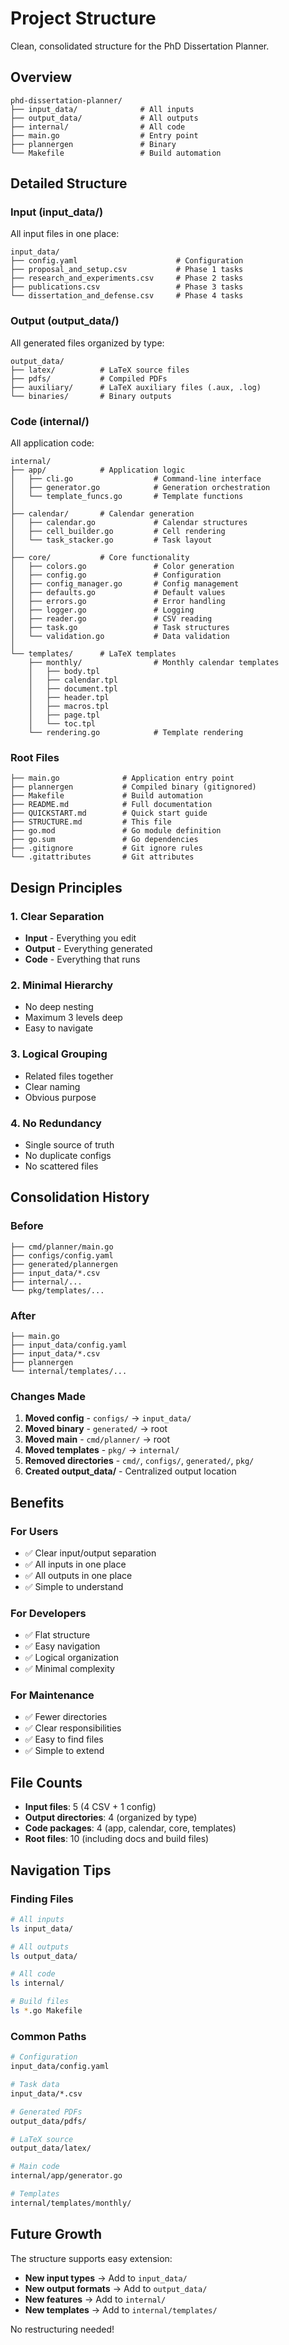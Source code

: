 # Project Structure

Clean, consolidated structure for the PhD Dissertation Planner.

## Overview

```
phd-dissertation-planner/
├── input_data/              # All inputs
├── output_data/             # All outputs  
├── internal/                # All code
├── main.go                  # Entry point
├── plannergen               # Binary
└── Makefile                 # Build automation
```

## Detailed Structure

### Input (input_data/)

All input files in one place:

```
input_data/
├── config.yaml                      # Configuration
├── proposal_and_setup.csv           # Phase 1 tasks
├── research_and_experiments.csv     # Phase 2 tasks
├── publications.csv                 # Phase 3 tasks
└── dissertation_and_defense.csv     # Phase 4 tasks
```

### Output (output_data/)

All generated files organized by type:

```
output_data/
├── latex/          # LaTeX source files
├── pdfs/           # Compiled PDFs
├── auxiliary/      # LaTeX auxiliary files (.aux, .log)
└── binaries/       # Binary outputs
```

### Code (internal/)

All application code:

```
internal/
├── app/            # Application logic
│   ├── cli.go                  # Command-line interface
│   ├── generator.go            # Generation orchestration
│   └── template_funcs.go       # Template functions
│
├── calendar/       # Calendar generation
│   ├── calendar.go             # Calendar structures
│   ├── cell_builder.go         # Cell rendering
│   └── task_stacker.go         # Task layout
│
├── core/           # Core functionality
│   ├── colors.go               # Color generation
│   ├── config.go               # Configuration
│   ├── config_manager.go       # Config management
│   ├── defaults.go             # Default values
│   ├── errors.go               # Error handling
│   ├── logger.go               # Logging
│   ├── reader.go               # CSV reading
│   ├── task.go                 # Task structures
│   └── validation.go           # Data validation
│
└── templates/      # LaTeX templates
    ├── monthly/                # Monthly calendar templates
    │   ├── body.tpl
    │   ├── calendar.tpl
    │   ├── document.tpl
    │   ├── header.tpl
    │   ├── macros.tpl
    │   ├── page.tpl
    │   └── toc.tpl
    └── rendering.go            # Template rendering
```

### Root Files

```
├── main.go              # Application entry point
├── plannergen           # Compiled binary (gitignored)
├── Makefile             # Build automation
├── README.md            # Full documentation
├── QUICKSTART.md        # Quick start guide
├── STRUCTURE.md         # This file
├── go.mod               # Go module definition
├── go.sum               # Go dependencies
├── .gitignore           # Git ignore rules
└── .gitattributes       # Git attributes
```

## Design Principles

### 1. Clear Separation

- **Input** - Everything you edit
- **Output** - Everything generated
- **Code** - Everything that runs

### 2. Minimal Hierarchy

- No deep nesting
- Maximum 3 levels deep
- Easy to navigate

### 3. Logical Grouping

- Related files together
- Clear naming
- Obvious purpose

### 4. No Redundancy

- Single source of truth
- No duplicate configs
- No scattered files

## Consolidation History

### Before

```
├── cmd/planner/main.go
├── configs/config.yaml
├── generated/plannergen
├── input_data/*.csv
├── internal/...
└── pkg/templates/...
```

### After

```
├── main.go
├── input_data/config.yaml
├── input_data/*.csv
├── plannergen
└── internal/templates/...
```

### Changes Made

1. **Moved config** - `configs/` → `input_data/`
2. **Moved binary** - `generated/` → root
3. **Moved main** - `cmd/planner/` → root
4. **Moved templates** - `pkg/` → `internal/`
5. **Removed directories** - `cmd/`, `configs/`, `generated/`, `pkg/`
6. **Created output_data/** - Centralized output location

## Benefits

### For Users

- ✅ Clear input/output separation
- ✅ All inputs in one place
- ✅ All outputs in one place
- ✅ Simple to understand

### For Developers

- ✅ Flat structure
- ✅ Easy navigation
- ✅ Logical organization
- ✅ Minimal complexity

### For Maintenance

- ✅ Fewer directories
- ✅ Clear responsibilities
- ✅ Easy to find files
- ✅ Simple to extend

## File Counts

- **Input files**: 5 (4 CSV + 1 config)
- **Output directories**: 4 (organized by type)
- **Code packages**: 4 (app, calendar, core, templates)
- **Root files**: 10 (including docs and build files)

## Navigation Tips

### Finding Files

```bash
# All inputs
ls input_data/

# All outputs
ls output_data/

# All code
ls internal/

# Build files
ls *.go Makefile
```

### Common Paths

```bash
# Configuration
input_data/config.yaml

# Task data
input_data/*.csv

# Generated PDFs
output_data/pdfs/

# LaTeX source
output_data/latex/

# Main code
internal/app/generator.go

# Templates
internal/templates/monthly/
```

## Future Growth

The structure supports easy extension:

- **New input types** → Add to `input_data/`
- **New output formats** → Add to `output_data/`
- **New features** → Add to `internal/`
- **New templates** → Add to `internal/templates/`

No restructuring needed!
